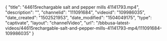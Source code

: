 {
    "title": "44615rechargable salt and pepper mills 41141793.mp4",
    "description": "",
    "channelid": "111091684",
    "videoid": "109986035",
    "date_created": "1502521953",
    "date_modified": "1504049175",
    "type": "captivate",
    "layout": "channelVideo",
    "url": "\/bbbusa-latest-videos\/44615rechargable-salt-and-pepper-mills-41141793-mp4\/111091684-109986035"
}